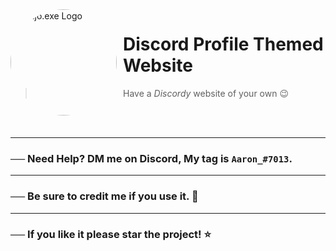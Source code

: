 <img width="170" height="170" align="left" style="float: left; margin: 0 10px 0 0; border-radius: 50%;" alt="Majo.exe Logo" src="https://cdn.discordapp.com/attachments/986541842025836554/986580295539126333/858da0c8898e2f7d4a3c2c65c18f5fa5-modified.png">  

# Discord Profile Themed Website

> Have a *Discordy* website of your own 😉

<br><br>

---

### ── Need Help? DM me on Discord, My tag is `Aaron_#7013`.

---

### ── Be sure to credit me if you use it. 🙂

--- 

### ── If you like it please star the project! ⭐